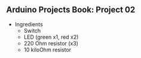 ## Arduino Projects Book: Project 02

* Ingredients
	* Switch
	* LED (green x1, red x2)
	* 220 Ohm resistor (x3)
	* 10 kiloOhm resistor